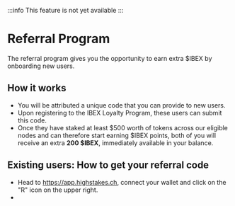 :::info
This feature is not yet available
:::

# Referral Program
The referral program gives you the opportunity to earn extra $IBEX by onboarding new users.

## How it works
- You will be attributed a unique code that you can provide to new users.
- Upon registering to the IBEX Loyalty Program, these users can submit this code.
- Once they have staked at least $500 worth of tokens across our eligible nodes and can therefore start earning $IBEX points, both of you will receive an extra <b>200 $IBEX</b>, immediately available in your balance.

## Existing users: How to get your referral code

- Head to <a href="https://app.highstakes.ch" target="_blank">https://app.highstakes.ch</a>, connect your wallet and click on the "R" icon on the upper right.
- 
